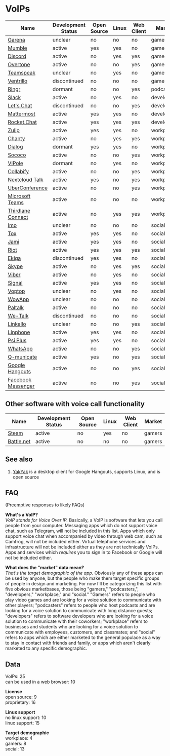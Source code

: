 # VoIPs
| Name                                                                                     | Development Status | Open Source | Linux | Web Client | Market     |
| ---------------------------------------------------------------------------------------- | ------------------ | ----------- | ----- | ---------- | ---------- |
| [Garena](https://www.garena.sg/gpc)                                                      | unclear            | no          | no    | no         | gamers     |
| [Mumble](http://www.mumble.com/)                                                         | active             | yes         | yes   | no         | gamers     |
| [Discord](https://discordapp.com/)                                                       | active             | no          | yes   | yes        | gamers     |
| [Overtone](https://overtone.app/)                                                        | active             | no          | no    | yes        | gamers     |
| [Teamspeak](https://www.teamspeak.com/)                                                  | unclear            | no          | yes   | no         | gamers     |
| [Ventrillo](http://www.ventrilo.com/)                                                    | discontinued       | no          | no    | no         | gamers     |
| [Ringr](http://www.ringr.com/)                                                           | dormant            | no          | no    | yes        | podcasters |
| [Slack](https://slack.com/)                                                              | active             | no          | yes   | no         | developers |
| [Let's Chat](https://sdelements.github.io/lets-chat/)                                    | discontinued       | no          | no    | yes        | developers |
| [Mattermost](https://www.mattermost.org/)                                                | active             | yes         | yes   | no         | developers |
| [Rocket.Chat](https://rocket.chat/)                                                      | active             | yes         | yes   | yes        | developers |
| [Zulip](https://zulipchat.com/)                                                          | active             | yes         | yes   | no         | workplace  |
| [Chanty](https://www.chanty.com/)                                                        | active             | no          | yes   | yes        | workplace  |
| [Dialog](https://dlg.im/en/)                                                             | dormant            | yes         | yes   | no         | workplace  |
| [Sococo](https://www.sococo.com/)                                                        | active             | no          | no    | yes        | workplace  |
| [VIPole](https://www.vipole.com/)                                                        | dormant            | no          | yes   | no         | workplace  |
| [Collabify](https://collabify.app/)                                                      | active             | no          | no    | yes        | workplace  |
| [Nextcloud Talk](https://www.thirdlane.com/products/thirdlane-connect)                   | active             | yes         | no    | yes        | workplace  |
| [UberConference](https://www.uberconference.com/)                                        | active             | no          | no    | yes        | workplace  |
| [Microsoft Teams](https://products.office.com/en-us/microsoft-teams/group-chat-software) | active             | no          | no    | no         | workplace  |
| [Thirdlane Connect](https://www.thirdlane.com/products/thirdlane-connect)                | active             | no          | yes   | yes        | workplace  |
| [Imo](https://imo.im/)                                                                   | unclear            | no          | no    | no         | social     |
| [Tox](https://tox.chat/)                                                                 | active             | yes         | yes   | no         | social     |
| [Jami](https://jami.net/)                                                                | active             | yes         | yes   | no         | social     |
| [Riot](https://about.riot.im/)                                                           | active             | yes         | yes   | yes        | social     |
| [Ekiga](http://www.ekiga.org/)                                                           | discontinued       | yes         | yes   | no         | social     |
| [Skype](https://www.skype.com/en/)                                                       | active             | no          | yes   | yes        | social     |
| [Viber](https://www.viber.com/en/)                                                       | active             | no          | yes   | no         | social     |
| [Signal](https://signal.org/)                                                            | active             | yes         | yes   | no         | social     |
| [Voptop](https://www.voptop.com/)                                                        | unclear            | no          | yes   | no         | social     |
| [WowApp](https://www.wowapp.com/)                                                        | unclear            | no          | no    | no         | social     |
| [Paltalk](https://www.paltalk.com/)                                                      | active             | no          | no    | no         | social     |
| [We-Talk](https://www.we-talk.co/)                                                       | discontinued       | no          | no    | no         | social     |
| [Linkello](https://linkello.com/)                                                        | unclear            | no          | no    | yes        | social     |
| [Linphone](http://www.linphone.org/)                                                     | active             | yes         | yes   | no         | social     |
| [Psi Plus](https://psi-plus.com/)                                                        | active             | yes         | yes   | no         | social     |
| [WhatsApp](https://www.whatsapp.com/)                                                    | active             | no          | no    | yes        | social     |
| [Q-municate](http://q-municate.com/)                                                     | active             | yes         | no    | yes        | social     |
| [Google Hangouts](https://hangouts.google.com/)                                          | active             | no          | no    | yes        | social     |
| [Facebook Messenger](https://www.messenger.com/)                                         | active             | no          | no    | yes        | social     |

## Other software with voice call functionality
| Name                                                                 | Development Status | Open Source | Linux | Web Client | Market |
| -------------------------------------------------------------------- | ------------------ | ----------- | ----- | ---------- | ------ |
| [Steam](http://store.steampowered.com/about/)                        | active             | no          | yes   | no         | gamers |
| [Battle.net](https://www.blizzard.com/en-us/apps/battle.net/desktop) | active             | no          | no    | no         | gamers |

## See also
1. [YakYak](https://github.com/yakyak/yakyak) is a desktop client for Google Hangouts, supports Linux, and is open source

## FAQ
(Preemptive responses to likely FAQs)

**What's a VoIP?**  
*VoIP stands for Voice Over IP.* Basically, a VoIP is software that lets you call people from your computer. Messaging apps which do not support voice chat, such as Telegram, will not be included in this list. Apps which only support voice chat when accompanied by video through web cam, such as Camfrog, will not be included either. Virtual telephone services and infrastructure will not be included either as they are not technically VoIPs. Apps and services which *requires* you to sign in to Facebook or Google will not be included either.

**What does the "market" data mean?**  
*That's the target demographic of the app.* Obviously any of these apps can be used by anyone, but the people who make them target specific groups of people in design and marketing. For now I'll be categorizing this list with five obvious marketbases, those being "gamers," "podcasters,", "developers," "workplace," and "social." "Gamers" refers to people who play video games and are looking for a voice solution to communicate with other players; "podcasters" refers to people who host podcasts and are looking for a voice solution to communicate with long distance guests; "developers" refers to software developers who are looking for a voice solution to communicate with their coworkers; "workplace" refers to businesses and students who are looking for a voice solution to communicate with employees, customers, and classmates; and "social" refers to apps which are either marketed to the general populace as a way to stay in contact with friends and family, or apps which aren't clearly marketed to any specific demographic.

## Data
VoIPs: 25  
can be used in a web browser: 10

**License**  
open source: 9  
proprietary: 16

**Linux support**  
no linux support: 10  
linux support: 15

**Target demographic**  
workplace: 4  
gamers: 8  
social: 13
